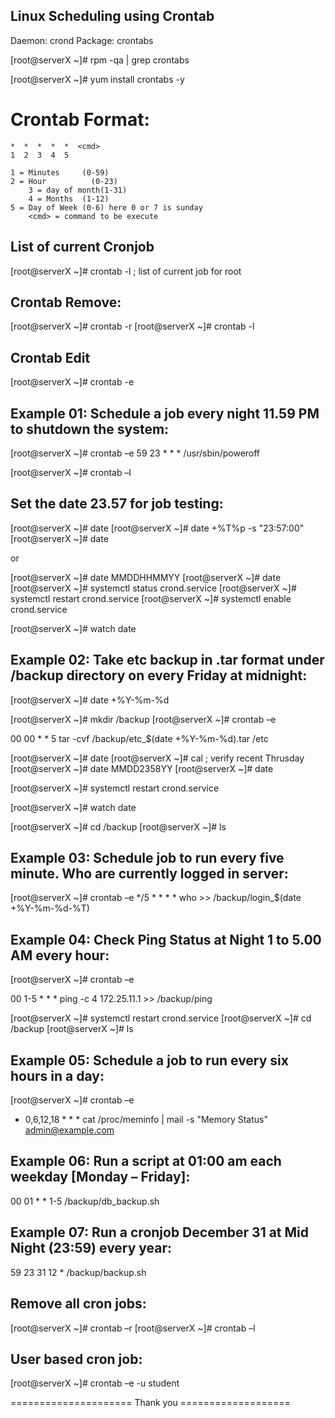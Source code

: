  Linux Scheduling using Crontab
---------------------------------
 Daemon: crond
 Package: crontabs

[root@serverX ~]# rpm -qa | grep crontabs 

[root@serverX ~]# yum install crontabs -y

Crontab Format:
==============
 	*  *  *  *  *  <cmd>
	1  2  3  4  5
	
	1 = Minutes 	(0-59)
	2 = Hour 	      (0-23)
        3 = day of month(1-31)
        4 = Months 	(1-12)  
 	5 = Day of Week (0-6) here 0 or 7 is sunday
        <cmd> = command to be execute 

List of current Cronjob
-----------------------
[root@serverX ~]# crontab -l   ; list of current job for root

Crontab Remove:
--------------
[root@serverX ~]# crontab -r
[root@serverX ~]# crontab -l 

Crontab Edit
--------------
[root@serverX ~]# crontab -e

Example 01:  Schedule a job every night 11.59 PM to shutdown the system: 
------------------------------------------------------------------------
[root@serverX ~]# crontab –e
59  23   *   *   *   /usr/sbin/poweroff 

[root@serverX ~]# crontab –l

Set the date 23.57 for job testing: 
-----------------------------------
[root@serverX ~]# date 
[root@serverX ~]# date +%T%p -s "23:57:00"
[root@serverX ~]# date 

   or

[root@serverX ~]# date MMDDHHMMYY
[root@serverX ~]# date 
[root@serverX ~]# systemctl status crond.service
[root@serverX ~]# systemctl restart crond.service
[root@serverX ~]# systemctl enable crond.service

[root@serverX ~]# watch date 

Example 02: Take etc backup in .tar format under /backup directory on every Friday at midnight:
---------------------------------------------------------------------
[root@serverX ~]# date +\%Y-\%m-\%d

[root@serverX ~]# mkdir /backup
[root@serverX ~]# crontab –e

 00 00 * * 5  tar -cvf /backup/etc_$(date +\%Y-\%m-\%d).tar  /etc

[root@serverX ~]# date
[root@serverX ~]# cal              ; verify recent Thrusday
[root@serverX ~]# date MMDD2358YY 
[root@serverX ~]# date

[root@serverX ~]# systemctl restart crond.service

[root@serverX ~]# watch date 

[root@serverX ~]# cd /backup
[root@serverX ~]# ls

Example 03: Schedule job to run every five minute. Who are currently logged in server:
------------------------------------------------------------------------------
[root@serverX ~]# crontab –e 
*/5  *  *  *  *  who >> /backup/login_$(date +\%Y-\%m-\%d-\%T)

Example 04: Check Ping Status at Night 1 to 5.00 AM every hour:
--------------------------------------------------------------
[root@serverX ~]# crontab –e 

00 1-5 * * *  ping -c 4 172.25.11.1 >> /backup/ping

[root@serverX ~]# systemctl restart crond.service
[root@serverX ~]# cd /backup
[root@serverX ~]# ls

Example 05:  Schedule a job to run every six hours in a day:
------------------------------------------------------------
[root@serverX ~]# crontab –e

* 0,6,12,18  *  *  * cat /proc/meminfo | mail -s "Memory Status" admin@example.com
 
Example 06: Run a script at 01:00 am each weekday [Monday – Friday]: 
------------------------------------------------------------------
00  01  *  *  1-5   /backup/db_backup.sh 

Example 07: Run a cronjob December 31 at Mid Night (23:59)  every year:
-----------------------------------------------------------------------
 59 23 31 12 * /backup/backup.sh

Remove all cron jobs: 
----------------------------
[root@serverX ~]# crontab –r
[root@serverX ~]# crontab –l

User based cron job:
--------------------
[root@serverX ~]# crontab –e -u student


===================== Thank you ===================




